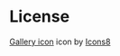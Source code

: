 # License

<a target="_blank" href="https://icons8.com/icons/set/gallery">Gallery icon</a> icon by <a target="_blank" href="https://icons8.com">Icons8</a>
